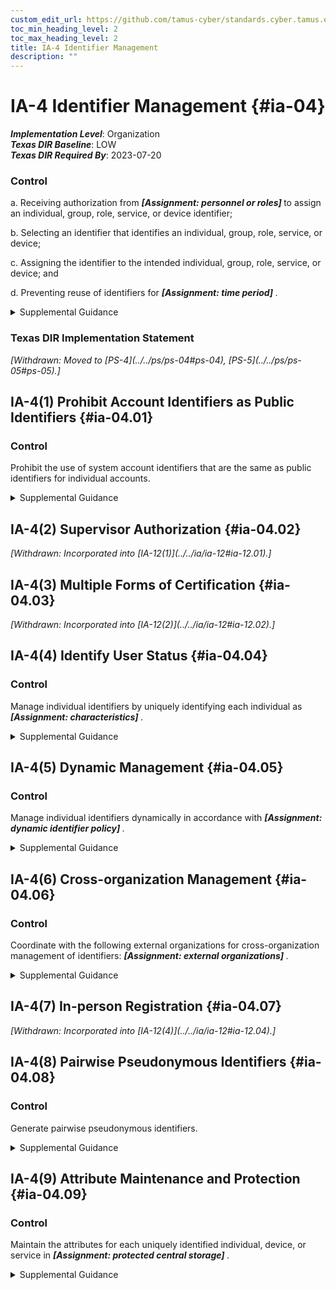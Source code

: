 ```yaml
---
custom_edit_url: https://github.com/tamus-cyber/standards.cyber.tamus.edu/tree/main/static/content/tamus.edu/TAMUS_profile.xml
toc_min_heading_level: 2
toc_max_heading_level: 2
title: IA-4 Identifier Management
description: ""
---
```


# IA-4 Identifier Management {#ia-04}

_**Implementation Level**_: Organization\
_**Texas DIR Baseline**_: LOW\
_**Texas DIR Required By**_: 2023-07-20

### Control

a. Receiving authorization from <strong> <em>[Assignment: personnel or roles]</em> </strong> to assign an individual, group, role, service, or device identifier;

b. Selecting an identifier that identifies an individual, group, role, service, or device;

c. Assigning the identifier to the intended individual, group, role, service, or device; and

d. Preventing reuse of identifiers for <strong> <em>[Assignment: time period]</em> </strong>.

<details>
  <summary>Supplemental Guidance</summary>

Common device identifiers include Media Access Control (MAC) addresses, Internet Protocol (IP) addresses, or device-unique token identifiers. The management of individual identifiers is not applicable to shared system accounts. Typically, individual identifiers are the usernames of the system accounts assigned to those individuals. In such instances, the account management activities of <a xmlns="http://csrc.nist.gov/ns/oscal/1.0" href="#ac-2">AC-2</a> use account names provided by <a xmlns="http://csrc.nist.gov/ns/oscal/1.0" href="#ia-4">IA-4</a> . Identifier management also addresses individual identifiers not necessarily associated with system accounts. Preventing the reuse of identifiers implies preventing the assignment of previously used individual, group, role, service, or device identifiers to different individuals, groups, roles, services, or devices.

</details>

### Texas DIR Implementation Statement

<prop xmlns="http://csrc.nist.gov/ns/oscal/1.0" name="status" value="withdrawn">
               <em>[Withdrawn: Moved to [PS-4](../../ps/ps-04#ps-04), [PS-5](../../ps/ps-05#ps-05).]</em>
            </prop>
            

## IA-4(1) Prohibit Account Identifiers as Public Identifiers {#ia-04.01}

### Control

Prohibit the use of system account identifiers that are the same as public identifiers for individual accounts.

<details>
  <summary>Supplemental Guidance</summary>

Prohibiting account identifiers as public identifiers applies to any publicly disclosed account identifier used for communication such as, electronic mail and instant messaging. Prohibiting the use of systems account identifiers that are the same as some public identifier, such as the individual identifier section of an electronic mail address, makes it more difficult for adversaries to guess user identifiers. Prohibiting account identifiers as public identifiers without the implementation of other supporting controls only complicates guessing of identifiers. Additional protections are required for authenticators and credentials to protect the account.

</details>

## IA-4(2) Supervisor Authorization {#ia-04.02}

<prop xmlns="http://csrc.nist.gov/ns/oscal/1.0" name="status" value="withdrawn">
               <em>[Withdrawn: Incorporated into [IA-12(1)](../../ia/ia-12#ia-12.01).]</em>
            </prop>
            

## IA-4(3) Multiple Forms of Certification {#ia-04.03}

<prop xmlns="http://csrc.nist.gov/ns/oscal/1.0" name="status" value="withdrawn">
               <em>[Withdrawn: Incorporated into [IA-12(2)](../../ia/ia-12#ia-12.02).]</em>
            </prop>
            

## IA-4(4) Identify User Status {#ia-04.04}

### Control

Manage individual identifiers by uniquely identifying each individual as <strong> <em>[Assignment: characteristics]</em> </strong>.

<details>
  <summary>Supplemental Guidance</summary>

Characteristics that identify the status of individuals include contractors, foreign nationals, and non-organizational users. Identifying the status of individuals by these characteristics provides additional information about the people with whom organizational personnel are communicating. For example, it might be useful for a government employee to know that one of the individuals on an email message is a contractor.

</details>

## IA-4(5) Dynamic Management {#ia-04.05}

### Control

Manage individual identifiers dynamically in accordance with <strong> <em>[Assignment: dynamic identifier policy]</em> </strong>.

<details>
  <summary>Supplemental Guidance</summary>

In contrast to conventional approaches to identification that presume static accounts for preregistered users, many distributed systems establish identifiers at runtime for entities that were previously unknown. When identifiers are established at runtime for previously unknown entities, organizations can anticipate and provision for the dynamic establishment of identifiers. Pre-established trust relationships and mechanisms with appropriate authorities to validate credentials and related identifiers are essential.

</details>

## IA-4(6) Cross-organization Management {#ia-04.06}

### Control

Coordinate with the following external organizations for cross-organization management of identifiers: <strong> <em>[Assignment: external organizations]</em> </strong>.

<details>
  <summary>Supplemental Guidance</summary>

Cross-organization identifier management provides the capability to identify individuals, groups, roles, or devices when conducting cross-organization activities involving the processing, storage, or transmission of information.

</details>

## IA-4(7) In-person Registration {#ia-04.07}

<prop xmlns="http://csrc.nist.gov/ns/oscal/1.0" name="status" value="withdrawn">
               <em>[Withdrawn: Incorporated into [IA-12(4)](../../ia/ia-12#ia-12.04).]</em>
            </prop>
            

## IA-4(8) Pairwise Pseudonymous Identifiers {#ia-04.08}

### Control

Generate pairwise pseudonymous identifiers.

<details>
  <summary>Supplemental Guidance</summary>

A pairwise pseudonymous identifier is an opaque unguessable subscriber identifier generated by an identity provider for use at a specific individual relying party. Generating distinct pairwise pseudonymous identifiers with no identifying information about a subscriber discourages subscriber activity tracking and profiling beyond the operational requirements established by an organization. The pairwise pseudonymous identifiers are unique to each relying party except in situations where relying parties can show a demonstrable relationship justifying an operational need for correlation, or all parties consent to being correlated in such a manner.

</details>

## IA-4(9) Attribute Maintenance and Protection {#ia-04.09}

### Control

Maintain the attributes for each uniquely identified individual, device, or service in <strong> <em>[Assignment: protected central storage]</em> </strong>.

<details>
  <summary>Supplemental Guidance</summary>

For each of the entities covered in <a xmlns="http://csrc.nist.gov/ns/oscal/1.0" href="#ia-2">IA-2</a>, <a xmlns="http://csrc.nist.gov/ns/oscal/1.0" href="#ia-3">IA-3</a>, <a xmlns="http://csrc.nist.gov/ns/oscal/1.0" href="#ia-8">IA-8</a> , and <a xmlns="http://csrc.nist.gov/ns/oscal/1.0" href="#ia-9">IA-9</a> , it is important to maintain the attributes for each authenticated entity on an ongoing basis in a central (protected) store.

</details>

